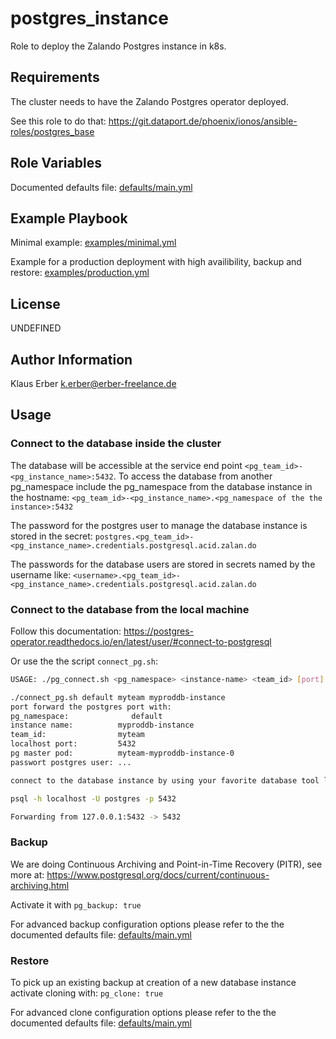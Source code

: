 # postgres_instance

Role to deploy the Zalando Postgres instance in k8s.

## Requirements

The cluster needs to have the Zalando Postgres operator deployed.

See this role to do that: https://git.dataport.de/phoenix/ionos/ansible-roles/postgres_base

## Role Variables

Documented defaults file: [defaults/main.yml](defaults/main.yml)

## Example Playbook

Minimal example: [examples/minimal.yml](examples/minimal.yml)

Example for a production deployment with high availibility, backup and restore: [examples/production.yml](examples/production.yml)

## License

UNDEFINED

## Author Information

Klaus Erber <k.erber@erber-freelance.de>

## Usage

### Connect to the database inside the cluster

The database will be accessible at the service end point `<pg_team_id>-<pg_instance_name>:5432`. To access the database from another pg_namespace include the pg_namespace from the database instance in the hostname: `<pg_team_id>-<pg_instance_name>.<pg_namespace of the the instance>:5432`

The password for the postgres user to manage the database instance is stored in the secret: `postgres.<pg_team_id>-<pg_instance_name>.credentials.postgresql.acid.zalan.do`

The passwords for the database users are stored in secrets named by the username like: `<username>.<pg_team_id>-<pg_instance_name>.credentials.postgresql.acid.zalan.do`

### Connect to the database from the local machine

Follow this documentation: https://postgres-operator.readthedocs.io/en/latest/user/#connect-to-postgresql

Or use the the script `connect_pg.sh`:

```bash
USAGE: ./pg_connect.sh <pg_namespace> <instance-name> <team_id> [port]
```

```bash
./connect_pg.sh default myteam myproddb-instance
port forward the postgres port with:
pg_namespace:              default
instance name:          myproddb-instance
team_id:                myteam
localhost port:         5432
pg master pod:          myteam-myproddb-instance-0
passwort postgres user: ...

connect to the database instance by using your favorite database tool like this:

psql -h localhost -U postgres -p 5432

Forwarding from 127.0.0.1:5432 -> 5432
```

### Backup

We are doing Continuous Archiving and Point-in-Time Recovery (PITR), see more at: https://www.postgresql.org/docs/current/continuous-archiving.html

Activate it with `pg_backup: true`

For advanced backup configuration options please refer to the the documented defaults file: [defaults/main.yml](defaults/main.yml)

### Restore

To pick up an existing backup at creation of a new database instance activate cloning with: `pg_clone: true`

For advanced clone configuration options please refer to the the documented defaults file: [defaults/main.yml](defaults/main.yml)